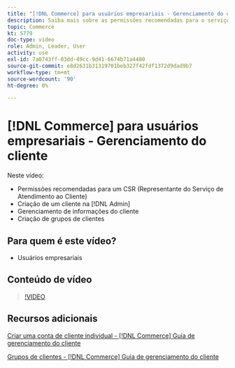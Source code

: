 ```yaml
---
title: "[!DNL Commerce] para usuários empresariais - Gerenciamento do cliente"
description: Saiba mais sobre as permissões recomendadas para o serviço de atendimento ao cliente, criando um cliente no [!DNL Admin], gerenciamento de informações do cliente e criação de grupos de clientes.
topic: Commerce
kt: 5779
doc-type: video
role: Admin, Leader, User
activity: use
exl-id: 7a0743ff-03dd-49cc-9d41-6674b71a4480
source-git-commit: e8d2631b31319701beb327f42fdf1372d9dad9b7
workflow-type: tm+mt
source-wordcount: '90'
ht-degree: 0%

---
```


# [!DNL Commerce] para usuários empresariais - Gerenciamento do cliente

Neste vídeo:

- Permissões recomendadas para um CSR (Representante do Serviço de Atendimento ao Cliente)
- Criação de um cliente na [!DNL Admin]
- Gerenciamento de informações do cliente
- Criação de grupos de clientes

## Para quem é este vídeo?

- Usuários empresariais

## Conteúdo de vídeo

>[!VIDEO](https://video.tv.adobe.com/v/36189?quality=12&learn=on)

## Recursos adicionais

[Criar uma conta de cliente individual - [!DNL Commerce] Guia de gerenciamento do cliente](https://experienceleague.adobe.com/docs/commerce-admin/customers/customer-accounts/account-create.html)

[Grupos de clientes - [!DNL Commerce] Guia de gerenciamento do cliente](https://experienceleague.adobe.com/docs/commerce-admin/customers/customers-menu/customer-groups.html)
